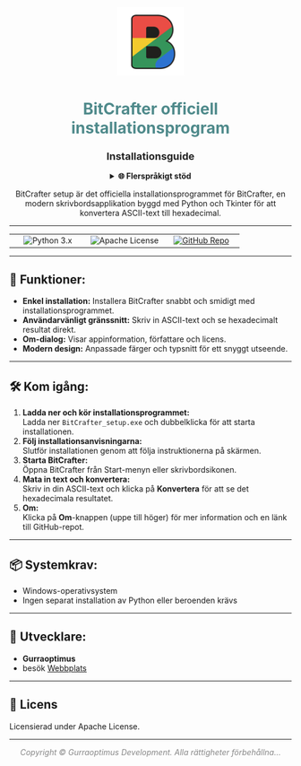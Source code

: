 <div align="center">

<img src="https://raw.githubusercontent.com/gurraoptimus/BitCrafter/gh-page/assets/BitCrafter%20(2).png" alt="BitCrafter Logo" width="120" />

# <span style="color:#4F8A8B;">BitCrafter officiell installationsprogram</span>
### <span style="font-size:1.1em; color:#222;">Installationsguide</span>

<details>
<summary><b>🌐 Flerspråkigt stöd</b></summary>

BitCrafter README finns på flera språk:

- [English](README.md)
- [Svenska](README.sv.md) (aktuell)
- [한국어](README.ko.md)
- [Norsk](README.no.md)

Vill du bidra med en översättning? Skapa en ny `README.[lang].md`-fil och skicka en pull request.
</details>

BitCrafter setup är det officiella installationsprogrammet för BitCrafter, en modern skrivbordsapplikation byggd med Python och Tkinter för att konvertera ASCII-text till hexadecimal.

</div>

---

<div align="center">

<table>
    <tr>
        <td align="center" width="33%">
            <img src="https://img.shields.io/badge/Python-3.x-blue?logo=python" alt="Python 3.x" />
        </td>
        <td align="center" width="33%">
            <img src="https://img.shields.io/badge/License-Apache-green.svg" alt="Apache License" />
        </td>
        <td align="center" width="33%">
            <a href="https://github.com/gurraoptimus/BitCrafter/tree/gh-page">
                <img src="https://img.shields.io/badge/GitHub-Repository-black?logo=github" alt="GitHub Repo" />
            </a>
        </td>
    </tr>
</table>

</div>

---

## 🚀 Funktioner:

- **Enkel installation:** Installera BitCrafter snabbt och smidigt med installationsprogrammet.
- **Användarvänligt gränssnitt:** Skriv in ASCII-text och se hexadecimalt resultat direkt.
- **Om-dialog:** Visar appinformation, författare och licens.
- **Modern design:** Anpassade färger och typsnitt för ett snyggt utseende.

---

## 🛠️ Kom igång:

<ol>
    <li>
        <b>Ladda ner och kör installationsprogrammet:</b><br>
        Ladda ner <code>BitCrafter_setup.exe</code> och dubbelklicka för att starta installationen.
    </li>
    <li>
        <b>Följ installationsanvisningarna:</b><br>
        Slutför installationen genom att följa instruktionerna på skärmen.
    </li>
    <li>
        <b>Starta BitCrafter:</b><br>
        Öppna BitCrafter från Start-menyn eller skrivbordsikonen.
    </li>
    <li>
        <b>Mata in text och konvertera:</b><br>
        Skriv in din ASCII-text och klicka på <b>Konvertera</b> för att se det hexadecimala resultatet.
    </li>
    <li>
        <b>Om:</b><br>
        Klicka på <b>Om</b>-knappen (uppe till höger) för mer information och en länk till GitHub-repot.
    </li>
</ol>

---

## 📦 Systemkrav:

- Windows-operativsystem  
- Ingen separat installation av Python eller beroenden krävs

---

## 👤 Utvecklare:

- **Gurraoptimus**  
- besök [Webbplats](https://gurraoptimus.github.io/BitCrafter)

---

## 📄 Licens

Licensierad under Apache License.

---

<div align="center" style="color:#888;">
    <em>Copyright &copy; Gurraoptimus Development. Alla rättigheter förbehållna&mldr;</em>
</div>
